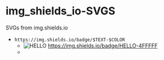 # img_shields_io-SVGS
SVGs from img.shields.io

- `https://img.shields.io/badge/$TEXT-$COLOR`
  - ![HELLO](https://github.com/user-attachments/assets/8290406f-8afd-43b4-b755-f178f6d2bcd3) https://img.shields.io/badge/HELLO-4FFFFF
  - 
